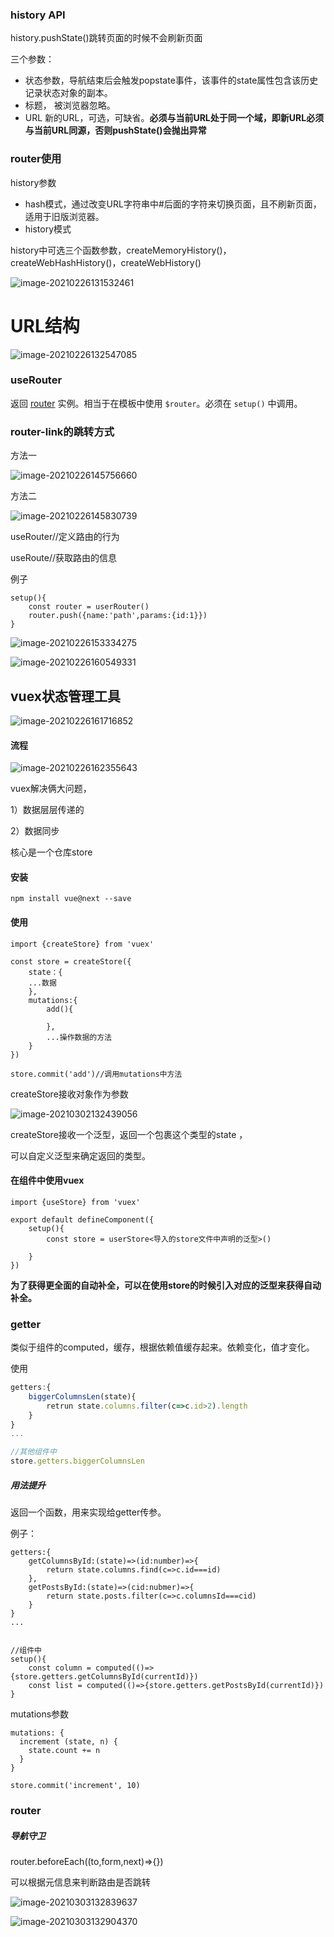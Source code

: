 ### history API

 history.pushState()跳转页面的时候不会刷新页面

三个参数：

- 状态参数，导航结束后会触发popstate事件，该事件的state属性包含该历史记录状态对象的副本。
- 标题， 被浏览器忽略。
- URL 新的URL，可选，可缺省。**必须与当前URL处于同一个域，即新URL必须与当前URL同源，否则pushState()会抛出异常**

### router使用

history参数

- hash模式，通过改变URL字符串中#后面的字符来切换页面，且不刷新页面，适用于旧版浏览器。
- history模式

history中可选三个函数参数，createMemoryHistory()，createWebHashHistory()，createWebHistory()

![image-20210226131532461](media\image-20210226131532461.png) 

# URL结构

![image-20210226132547085](media\image-20210226132547085.png) 

### useRouter

返回 [router](https://next.router.vuejs.org/zh/api/#router-properties) 实例。相当于在模板中使用 `$router`。必须在 `setup()` 中调用。

### router-link的跳转方式

方法一

![image-20210226145756660](media\image-20210226145756660.png) 

方法二

![image-20210226145830739](media\image-20210226145830739.png) 

useRouter//定义路由的行为

useRoute//获取路由的信息

例子

```{
setup(){
	const router = userRouter()
    router.push({name:'path',params:{id:1}})
}
```

![image-20210226153334275](media\image-20210226153334275.png) 

![image-20210226160549331](media\image-20210226160549331.png)

## vuex状态管理工具

![image-20210226161716852](media\image-20210226161716852.png)

#### 流程

![image-20210226162355643](media\image-20210226162355643.png)

vuex解决俩大问题，

1）数据层层传递的

2）数据同步

核心是一个仓库store

####  安装

```
npm install vue@next --save
```

#### 使用

```
import {createStore} from 'vuex'

const store = createStore({
	state：{
	...数据
	},
	mutations:{
		add(){
		
		},
		...操作数据的方法
	}
})

store.commit('add')//调用mutations中方法
```

createStore接收对象作为参数

![image-20210302132439056](media\image-20210302132439056.png) 

createStore接收一个泛型，返回一个包裹这个类型的state ，

可以自定义泛型来确定返回的类型。

####  在组件中使用vuex

```
import {useStore} from 'vuex'

export default defineComponent({
	setup(){
		const store = userStore<导入的store文件中声明的泛型>()
		
	}
})
```

**为了获得更全面的自动补全，可以在使用store的时候引入对应的泛型来获得自动补全。**

### getter

类似于组件的computed，缓存，根据依赖值缓存起来。依赖变化，值才变化。

使用

```js
getters:{
	biggerColumnsLen(state){
		retrun state.columns.filter(c=>c.id>2).length
	}
}
...

//其他组件中
store.getters.biggerColumnsLen
```

#####   用法提升 

返回一个函数，用来实现给getter传参。

例子：

```
getters:{
	getColumnsById:(state)=>(id:number)=>{
		return state.columns.find(c=>c.id===id)
	},
	getPostsById:(state)=>(cid:nubmer)=>{
		return state.posts.filter(c=>c.columnsId===cid)
	}
}
...


//组件中
setup(){
	const column = computed(()=>{store.getters.getColumnsById(currentId)})
	const list = computed(()=>{store.getters.getPostsById(currentId)})
}

```

mutations参数

```
mutations: {
  increment (state, n) {
    state.count += n
  }
}
```

```
store.commit('increment', 10)
```

### router

##### 导航守卫

router.beforeEach((to,form,next)=>{})

可以根据元信息来判断路由是否跳转

![image-20210303132839637](media\image-20210303132839637.png) 

![image-20210303132904370](media\image-20210303132904370.png) 
